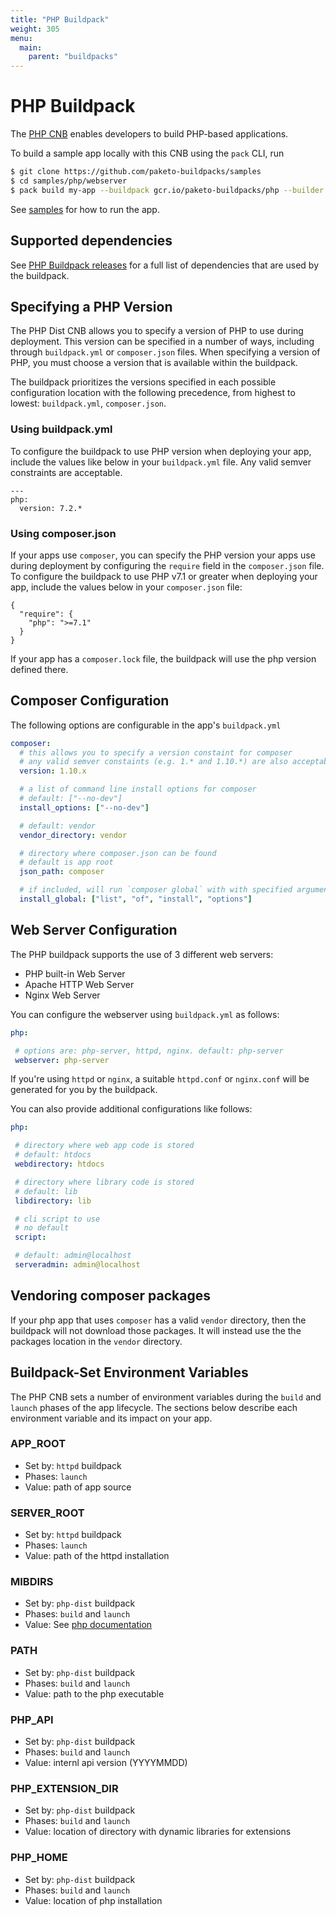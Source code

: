 ```yaml
---
title: "PHP Buildpack"
weight: 305
menu:
  main:
    parent: "buildpacks"
---
```


# PHP Buildpack

The [PHP CNB](//github.com/paketo-buildpacks/php) enables developers to build
PHP-based applications.

To build a sample app locally with this CNB using the `pack` CLI, run

```bash
$ git clone https://github.com/paketo-buildpacks/samples
$ cd samples/php/webserver
$ pack build my-app --buildpack gcr.io/paketo-buildpacks/php --builder gcr.io/paketo-buildpacks/builder:full
```

See [samples](https://github.com/paketo-buildpacks/samples/tree/main/php/webserver)
for how to run the app.

## <a id="supported-dependencies"></a> Supported dependencies

See [PHP Buildpack releases](https://github.com/paketo-buildpacks/php/releases)
for a full list of dependencies that are used by the buildpack.

## <a id="specifying-php-version"></a> Specifying a PHP Version

The PHP Dist CNB allows you to specify a version of PHP to use during
deployment. This version can be specified in a number of ways, including
through `buildpack.yml` or `composer.json` files. When specifying a
version of PHP, you must choose a version that is available
within the buildpack.

The buildpack prioritizes the versions specified in
each possible configuration location with the following precedence, from
highest to lowest: `buildpack.yml`, `composer.json`.

### <a id='buildpack-yml'></a> Using buildpack.yml

To configure the buildpack to use PHP version when deploying your app,
include the values like below in your `buildpack.yml` file. Any valid semver
constraints are acceptable.

```
---
php:
  version: 7.2.*
```

### <a id=''></a> Using composer.json

If your apps use `composer`, you can specify the PHP version your apps use
during deployment by configuring the `require` field in the `composer.json`
file. To configure the buildpack to use PHP v7.1 or greater when deploying your
app, include the values below in your `composer.json` file:

```
{
  "require": {
    "php": ">=7.1"
  }
}
```

If your app has a `composer.lock` file, the buildpack will use
the php version defined there.

## <a id="composer-configuration"></a> Composer Configuration

The following options are configurable in the app's `buildpack.yml`

```yaml
composer:
  # this allows you to specify a version constaint for composer
  # any valid semver constaints (e.g. 1.* and 1.10.*) are also acceptable
  version: 1.10.x

  # a list of command line install options for composer
  # default: ["--no-dev"]
  install_options: ["--no-dev"]

  # default: vendor
  vendor_directory: vendor

  # directory where composer.json can be found
  # default is app root
  json_path: composer

  # if included, will run `composer global` with with specified arguments
  install_global: ["list", "of", "install", "options"]
 ```
## <a id="web-server"></a> Web Server Configuration

The PHP buildpack supports the use of 3 different web servers:

 - PHP built-in Web Server
 - Apache HTTP Web Server
 - Nginx Web Server

You can configure the webserver using `buildpack.yml` as follows:

 ```yaml
 php:

  # options are: php-server, httpd, nginx. default: php-server
  webserver: php-server
 ```

 If you're using `httpd` or `nginx`, a suitable `httpd.conf` or `nginx.conf`
 will be generated for you by the buildpack.

 You can also provide additional configurations like follows:

 ```yaml
 php:

  # directory where web app code is stored
  # default: htdocs
  webdirectory: htdocs

  # directory where library code is stored
  # default: lib
  libdirectory: lib

  # cli script to use
  # no default
  script:

  # default: admin@localhost
  serveradmin: admin@localhost
```

## <a id="vendoring-composer-packages"></a> Vendoring composer packages

If your php app that uses `composer` has a valid `vendor` directory, then
the buildpack will not download those packages. It will instead use the the
packages location in the `vendor` directory.

## <a id="environment-variables"></a> Buildpack-Set Environment Variables

The PHP CNB sets a number of environment variables during the `build` and
`launch` phases of the app lifecycle. The sections below describe each
environment variable and its impact on your app. 

### <a id="env-var-app-root"></a> APP_ROOT

* Set by: `httpd` buildpack
* Phases: `launch`
* Value: path of app source

### <a id="env-var-server-root"></a> SERVER_ROOT

* Set by: `httpd` buildpack
* Phases: `launch`
* Value: path of the httpd installation

### <a id="env-var-mibsdir"></a> MIBDIRS

* Set by: `php-dist` buildpack
* Phases: `build` and `launch`
* Value: See [php documentation](https://www.php.net/manual/en/snmp.installation.php)

### <a id="env-var-path"></a> PATH

* Set by: `php-dist` buildpack
* Phases: `build` and `launch`
* Value: path to the php executable

### <a id="env-var-phpapi"></a> PHP_API

* Set by: `php-dist` buildpack
* Phases: `build` and `launch`
* Value: internl api version (YYYYMMDD)

### <a id="env-var-phpextensiondir"></a> PHP_EXTENSION_DIR

* Set by: `php-dist` buildpack
* Phases: `build` and `launch`
* Value: location of directory with dynamic libraries for extensions

### <a id="env-var-phphome"></a> PHP_HOME

* Set by: `php-dist` buildpack
* Phases: `build` and `launch`
* Value: location of php installation

